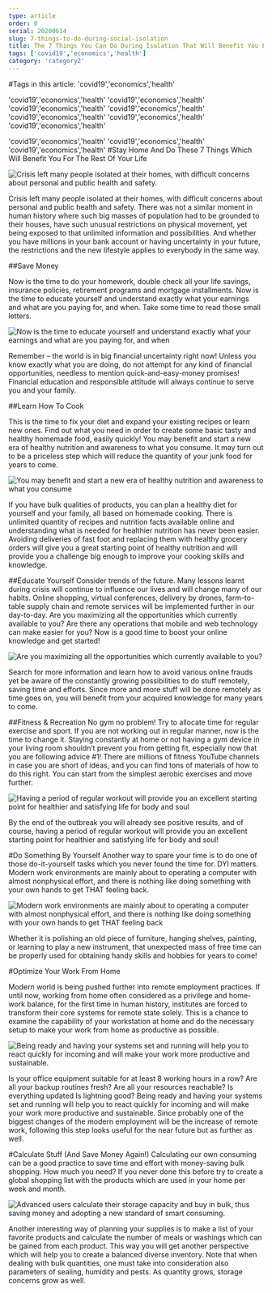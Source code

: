 ```yaml
---
type: article
order: 0
serial: 20200614
slug: 7-things-to-do-during-social-isolation
title: The 7 Things You Can Do During Isolation That Will Benefit You For The Rest Of Your Life
tags: ['covid19','economics','health']
category: 'category2'
---
```


#Tags in this article: 'covid19','economics','health'

'covid19','economics','health'
'covid19','economics','health'
'covid19','economics','health'
'covid19','economics','health'
'covid19','economics','health'
'covid19','economics','health'
'covid19','economics','health'


'covid19','economics','health'
'covid19','economics','health'
'covid19','economics','health'
#Stay Home And Do These 7 Things Which Will Benefit You For The Rest Of Your Life


![Crisis left many people isolated at their homes, with difficult concerns about personal and public health and safety.](../img/img.jpg)

Crisis left many people isolated at their homes, with difficult concerns about personal and public health and safety. 
There was not a similar moment in human history where such big masses of population had to be grounded to their houses, have such unusual restrictions on physical movement, yet being exposed to that unlimited information and possibilities.
And whether you have millions in your bank account or having uncertainty in your future, the restrictions and the new lifestyle applies to everybody in the same way.



##Save Money

Now is the time to do your homework, double check all your life savings, insurance policies, retirement programs and mortgage installments.
Now is the time to educate yourself and understand exactly what your earnings and what are you paying for, and when. Take some time to read those small letters.

![Now is the time to educate yourself and understand exactly what your earnings and what are you paying for, and when](../img/img.1.jpg)

Remember – the world is in big financial uncertainty right now!
Unless you know exactly what you are doing, do not attempt for any kind of financial opportunities, needless to mention quick-and-easy-money promises!
Financial education and responsible attitude will always continue to serve you and your family.



##Learn How To Cook 

This is the time to fix your diet and expand your existing recipes or learn new ones. 
Find out what you need in order to create some basic tasty and healthy homemade food, easily quickly!
You may benefit and start a new era of healthy nutrition and awareness to what you consume. 
It may turn out to be a priceless step which will reduce the quantity of your junk food for years to come.

![You may benefit and start a new era of healthy nutrition and awareness to what you consume](./img.2.jpg)

If you have bulk qualities of products, you can plan a healthy diet for yourself and your family, all based on homemade cooking.
There is unlimited quantity of recipes and nutrition facts available online and understanding what is needed for healthier nutrition has never been easier.
Avoiding deliveries of fast foot and replacing them with healthy grocery orders will give you a great starting point of healthy nutrition and will provide you a challenge big enough to improve your cooking skills and knowledge.


##Educate Yourself
Consider trends of the future. Many lessons learnt during crisis will continue to influence our lives and will change many of our habits.
Online shopping, virtual conferences, delivery by drones, farm-to-table supply chain and remote services will be implemented further in our day-to-day.
Are you maximizing all the opportunities which currently available to you? Are there any operations that mobile and web technology can make easier for you?
Now is a good time to boost your online knowledge and get started!

![Are you maximizing all the opportunities which currently available to you?](./img.3.jpg)

Search for more information and learn how to avoid various online frauds yet be aware of the constantly growing possibilities to do stuff remotely, saving time and efforts.
Since more and more stuff will be done remotely as time goes on, you will benefit from your acquired knowledge for many years to come. 



##Fitness & Recreation
No gym no problem! Try to allocate time for regular exercise and sport. If you are not working out in regular manner, now is the time to change it.
Staying constantly at home or not having a gym device in your living room shouldn’t prevent you from getting fit, especially now that you are following advice #1!
There are millions of fitness YouTube channels in case you are short of ideas, and you can find tons of materials of how to do this right.
You can start from the simplest aerobic exercises and move further.

![Having a period of regular workout will provide you an excellent starting point for healthier and satisfying life for body and soul](../img/img.4.jpg)

By the end of the outbreak you will already see positive results, and of course, having a period of regular workout will provide you an excellent starting point for healthier and satisfying life for body and soul!



#Do Something By Yourself
Another way to spare your time is to do one of those do-it-yourself tasks which you never found the time for. DYI matters. 
Modern work environments are mainly about to operating a computer with almost nonphysical effort, and there is nothing like doing something with your own hands to get THAT feeling back.

![Modern work environments are mainly about to operating a computer with almost nonphysical effort, and there is nothing like doing something with your own hands to get THAT feeling back](./img.5.jpg)

Whether it is polishing an old piece of furniture, hanging shelves, painting, or learning to play a new instrument, that unexpected mass of free time can be properly used for obtaining handy skills and hobbies for years to come!


#Optimize Your Work From Home 

Modern world is being pushed further into remote employment practices. 
If until now, working from home often considered as a privilege and home-work balance, for the first time in human history, institutes are forced to transform their core systems for remote state solely.
This is a chance to examine the capability of your workstation at home and do the necessary setup to make your work from home as productive as possible.

![Being ready and having your systems set and running will help you to react quickly for incoming and will make your work more productive and sustainable.](../img/img.6.jpg)

Is your office equipment suitable for at least 8 working hours in a row? Are all your backup routines fresh? Are all your resources reachable? Is everything updated Is lightning good?
Being ready and having your systems set and running will help you to react quickly for incoming and will make your work more productive and sustainable.
Since probably one of the biggest changes of the modern employment will be the increase of remote work, following this step looks useful for the near future but as further as well.



#Calculate Stuff (And Save Money Again!)
Calculating our own consuming can be a good practice to save time and effort with money-saving bulk shopping.
How much you need?
If you never done this before try to create a global shopping list with the products which are used in your home per week and month.

![Advanced users calculate their storage capacity and buy in bulk, thus saving money and adopting a new standard of smart consuming.](../img/img.7.jpg)

Another interesting way of planning your supplies is to make a list of your favorite products and calculate the number of meals or washings which can be gained from each product. 
This way you will get another perspective which will help you to create a balanced diverse inventory.
Note that when dealing with bulk quantities, one must take into consideration also parameters of sealing, humidity and pests. 
As quantity grows, storage concerns grow as well.


